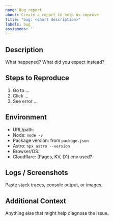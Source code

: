 ```yaml
---
name: Bug report
about: Create a report to help us improve
title: "bug: <short description>"
labels: bug
assignees: ''
---
```


## Description

What happened? What did you expect instead?

## Steps to Reproduce

1. Go to ...
2. Click ...
3. See error ...

## Environment

- URL/path: 
- Node: `node -v`
- Package version: from `package.json`
- Astro: `npx astro --version`
- Browser/OS:
- Cloudflare: (Pages, KV, D1) env used?

## Logs / Screenshots

Paste stack traces, console output, or images.

## Additional Context

Anything else that might help diagnose the issue.
